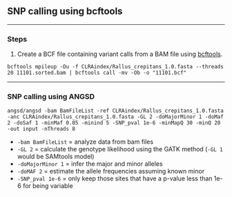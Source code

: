 ## SNP calling using bcftools
---
### Steps
1.  Create a BCF file containing variant calls from a BAM file using [bcftools](https://samtools.github.io/bcftools/howtos/variant-calling.html). 
```
bcftools mpileup -Ou -f CLRAindex/Rallus_crepitans_1.0.fasta --threads 20 11101.sorted.bam | bcftools call -mv -Ob -o "11101.bcf"
```

---

### SNP calling using ANGSD
```
angsd/angsd -bam BamFileList -ref CLRAindex/Rallus_crepitans_1.0.fasta -anc CLRAindex/Rallus_crepitans_1.0.fasta -GL 2 -doMajorMinor 1 -doMaf 2 -doSaf 1 -minMaf 0.05 -minind 5 -SNP_pval 1e-6 -minMapQ 30 -minQ 20 -out input -nThreads 8
```

- `-bam BamFileList` = analyze data from bam files 
- `-GL 2` = calculate the genotype likelihood using the GATK method (`-GL 1` would be SAMtools model)
- `-doMajorMinor 1` = infer the major and minor alleles
- `-doMAF 2` = estimate the allele frequencies assuming known minor 
- `-SNP_pval 1e-6` = only keep those sites that have a p-value less than 1e-6 for being variable
